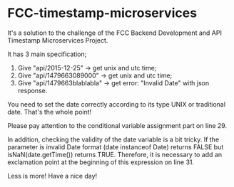 # FCC-timestamp-microservices
It's a solution to the challenge of the FCC Backend Development and API Timestamp Microservices Project.

It has 3 main specification; 

1. Give "api/2015-12-25" -> get unix and utc time; 
2. Give "api/1479663089000" -> get  unix and utc time; 
3. Give "api/1479663blablabla" -> get error: "Invalid Date" with json response.  

You need to set the date correctly according to its type UNIX or traditional date. That's the whole point!  

Please pay attention to the conditional variable assignment part on line 29.

In addition, checking the validity of the date variable is a bit tricky.  If the parameter is invalid Date format (date instanceof Date) returns FALSE but isNaN(date.getTime()) returns TRUE. Therefore, it is necessary to add an exclamation point at the beginning of this expression on line 31.  

Less is more! Have a nice day!
